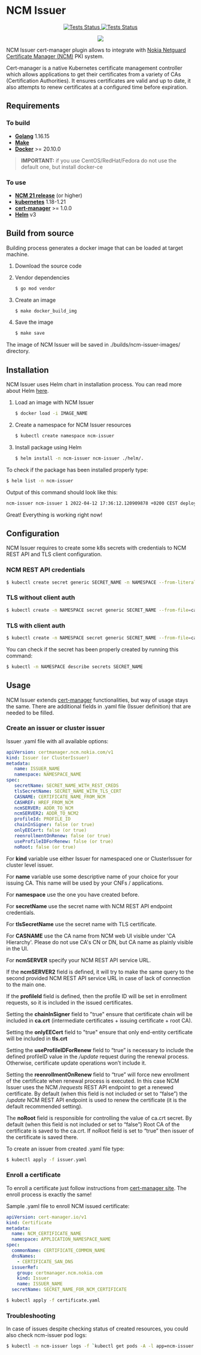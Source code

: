 <!-- markdownlint-disable  MD013 MD014 MD033 -->
# NCM Issuer

<p align="center">
<a href="https://github.com/nokia/ncm-issuer/actions">
<img alt="Tests Status" src="https://github.com/nokia/ncm-issuer/workflows/Tests/badge.svg"/>
</a>

 <a href="https://goreportcard.com/report/github.com/nokia/ncm-issuer">
 <img alt="Tests Status" src="https://goreportcard.com/badge/github.com/nokia/ncm-issuer"/>
 </a>

 </p>
 <p align="center">
 <img src="https://i.postimg.cc/2SjTLZ8H/render1653315525910.gif"/>
</p>

NCM Issuer cert-manager plugin allows to integrate with [Nokia Netguard Certificate Manager (NCM)](https://www.nokia.com/networks/products/pki-authority-with-netguard-certificate-manager/) PKI system.

Cert-manager is a native Kubernetes certificate management controller which allows applications to get their certificates from a variety of CAs (Certification Authorities). It ensures certificates are valid and up to date, it also attempts to renew certificates at a configured time before expiration.

## Requirements

### To build

- **[Golang](https://go.dev/doc/install)** 1.16.15
- **[Make](https://www.gnu.org/software/make/)**
- **[Docker](https://docs.docker.com/engine/install/)**  >= 20.10.0

> **IMPORTANT:** if you use CentOS/RedHat/Fedora do not use the default one, but install docker-ce

### To use

- **[NCM 21 release](https://www.nokia.com/networks/products/pki-authority-with-netguard-certificate-manager/)** (or higher)
- **[kubernetes](https://kubernetes.io/)** 1.18-1.21
- **[cert-manager](https://cert-manager.io/docs/installation/)** >= 1.0.0
- **[Helm](https://helm.sh/docs/intro/install/)** v3

## Build from source

Building process generates a docker image that can be loaded at target machine.

1. Download the source code
2. Vendor dependencies

   ```bash
   $ go mod vendor
   ```

3. Create an image

   ```bash
   $ make docker_build_img
   ```

4. Save the image

   ```bash
   $ make save
   ```

The image of NCM Issuer will be saved in ./builds/ncm-issuer-images/ directory.

## Installation

NCM Issuer uses Helm chart in installation process. You can read more about Helm [here](https://helm.sh/).

1. Load an image with NCM Issuer

   ```bash
   $ docker load -i IMAGE_NAME
   ```

2. Create a namespace for NCM Issuer resources

   ```bash
   $ kubectl create namespace ncm-issuer
   ```

3. Install package using Helm

   ```bash
   $ helm install -n ncm-issuer ncm-issuer ./helm/.
   ```

To check if the package has been installed properly type:

```bash
$ helm list -n ncm-issuer
```

Output of this command should look like this:

```bash
ncm-issuer ncm-issuer 1 2022-04-12 17:36:12.120909878 +0200 CEST deployed ncm-issuer-1.0.0 1.0.1
```

Great! Everything is working right now!

## Configuration

NCM Issuer requires to create some k8s secrets with credentials to NCM REST API and TLS client configuration.

### NCM REST API credentials

```bash
$ kubectl create secret generic SECRET_NAME -n NAMESPACE --from-literal=username=USERNAME --from-literal=usrPassword=PASSWORD
```

### TLS without client auth

```bash
$ kubectl create -n NAMESPACE secret generic SECRET_NAME --from-file=cacert=CA_FOR_REST_API.pem
```

### TLS with client auth

```bash
$ kubectl create -n NAMESPACE secret generic SECRET_NAME --from-file=cacert=CA_FOR_REST_API.pem --from-file=key=CLIENT_AUTH_PKEY.pem --from-file=cert=CLIENT_AUTH_CERT.pem
```

You can check if the secret has been properly created by running this command:

```bash
$ kubectl -n NAMESPACE describe secrets SECRET_NAME
```

## Usage

NCM Issuer extends [cert-manager](https://cert-manager.io/) functionalities, but way of usage stays the same. There are additional fields in .yaml file (Issuer definition) that are needed to be filled.

### Create an issuer or cluster issuer

Issuer .yaml file with all available options:

```yaml
apiVersion: certmanager.ncm.nokia.com/v1
kind: Issuer (or ClusterIssuer)
metadata:
   name: ISSUER_NAME
   namespace: NAMESPACE_NAME
spec:
   secretName: SECRET_NAME_WITH_REST_CREDS
   tlsSecretName: SECRET_NAME_WITH_TLS_CERT
   CASNAME: CERTIFICATE_NAME_FROM_NCM
   CASHREF: HREF_FROM_NCM
   ncmSERVER: ADDR_TO_NCM
   ncmSERVER2: ADDR_TO_NCM2
   profileId: PROFILE_ID
   chainInSigner: false (or true)
   onlyEECert: false (or true)
   reenrollmentOnRenew: false (or true)
   useProfileIDForRenew: false (or true)
   noRoot: false (or true)
```

For **kind** variable use either Issuer for namespaced one or ClusterIssuer for cluster level issuer.

For **name** variable use some descriptive name of your choice for your issuing CA. This name will be used by your CNFs / applications.

For **namespace** use the one you have created before.

For **secretName** use the secret name with NCM REST API endpoint credentials.

For **tlsSecretName** use the secret name with TLS certificate.

For **CASNAME** use the CA name from NCM web UI visible under 'CA Hierarchy'. Please do not use CA's CN or DN, but CA name as plainly visible in the UI.

For **ncmSERVER** specify your NCM REST API service URL.

If the **ncmSERVER2** field is defined, it will try to make the same query to the second provided NCM REST API service URL in case of lack of connection to the main one.

If the **profileId** field is defined, then the profile ID will be set in enrollment requests, so it is included in the issued certificates.

Setting the **chainInSigner** field to "true" ensure that certificate chain will be included in **ca.crt** (intermediate certificates + issuing certificate + root CA).

Setting the **onlyEECert** field to "true" ensure that only end-entity certificate will be included in **tls.crt**

Setting the **useProfileIDForRenew** field to “true” is necessary to include the defined profileID value in the */update* request during the renewal process. Otherwise, certificate update operations won’t include it.

Setting the **reenrollmentOnRenew** field to “true” will force new enrollment of the certificate when renewal process is executed. In this case NCM Issuer uses the NCM */requests* REST API endpoint to get a renewed certificate. By default (when this field is not included or set to “false”) the */update* NCM REST API endpoint is used to renew the certificate (it is the default recommended setting).

The **noRoot** field is responsible for controlling the value of ca.crt secret. By default (when this field is not included or set to “false”) Root CA of the certificate is saved to the ca.crt. If noRoot field is set to “true” then issuer of the certificate is saved there.

To create an issuer from created .yaml file type:

```bash
$ kubectl apply -f issuer.yaml
```

### Enroll a certificate

To enroll a certificate just follow instructions from [cert-manager site](https://cert-manager.io/docs/usage/). The enroll process is exactly the same!

Sample .yaml file to enroll NCM issued certificate:

```yaml
apiVersion: cert-manager.io/v1
kind: Certificate
metadata:
  name: NCM_CERTIFICATE_NAME
  namespace: APPLICATION_NAMESPACE_NAME
spec:
  commonName: CERTIFICATE_COMMON_NAME
  dnsNames:
    - CERTIFICATE_SAN_DNS
  issuerRef:
    group: certmanager.ncm.nokia.com
    kind: Issuer
    name: ISSUER_NAME
  secretName: SECRET_NAME_FOR_NCM_CERTIFICATE
```

```bash
$ kubectl apply -f certificate.yaml
```

### Troubleshooting

In case of issues despite checking status of created resources, you could also check ncm-issuer pod logs:

```bash
$ kubectl -n ncm-issuer logs -f `kubectl get pods -A -l app=ncm-issuer -o jsonpath='{.items[0].metadata.name}'`
```
